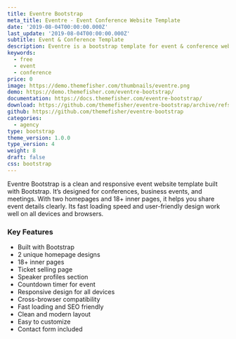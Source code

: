 ```yaml
---
title: Eventre Bootstrap
meta_title: Eventre - Event Conference Website Template
date: '2019-08-04T00:00:00.000Z'
last_update: '2019-08-04T00:00:00.000Z'
subtitle: Event & Conference Template
description: Eventre is a bootstrap template for event & conference website.
keywords:
  - free
  - event
  - conference
price: 0
image: https://demo.themefisher.com/thumbnails/eventre.png
demo: https://demo.themefisher.com/eventre-bootstrap/
documentation: https://docs.themefisher.com/eventre-bootstrap/
download: https://github.com/themefisher/eventre-bootstrap/archive/refs/heads/main.zip
github: https://github.com/themefisher/eventre-bootstrap
categories:
  - agency
type: bootstrap
theme_version: 1.0.0
type_version: 4
weight: 8
draft: false
css: bootstrap
---
```

Eventre Bootstrap is a clean and responsive event website template built with Bootstrap. It’s designed for conferences, business events, and meetings. With two homepages and 18+ inner pages, it helps you share event details clearly. Its fast loading speed and user-friendly design work well on all devices and browsers.

### Key Features

* Built with Bootstrap
* 2 unique homepage designs
* 18+ inner pages
* Ticket selling page
* Speaker profiles section
* Countdown timer for event
* Responsive design for all devices
* Cross-browser compatibility
* Fast loading and SEO friendly
* Clean and modern layout
* Easy to customize
* Contact form included
